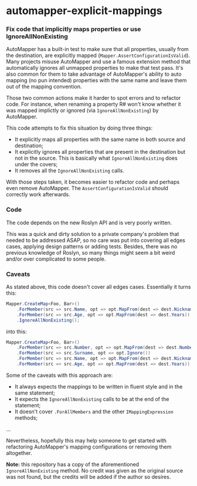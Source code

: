 # automapper-explicit-mappings
### Fix code that implicitly maps properties or use IgnoreAllNonExisting

AutoMapper has a built-in test to make sure that all properties, usually from the destination, are explicitly mapped (`Mapper.AssertConfigurationIsValid`).
Many projects misuse AutoMapper and use a famous extension method that automatically ignores all unmapped properties to make that test pass.
It's also common for them to take advantage of AutoMapper's ability to auto mapping (no pun intended) properties with the same name and leave them out of the mapping convention.

Those two common actions make it harder to spot errors and to refactor code. For instance, when renaming a property R# won't know whether it was mapped implictly or ignored (via `IgnoreAllNonExisting`) by AutoMapper.

This code attempts to fix this situation by doing three things:
- It explicitly maps all properties with the same name in both source and destination;
- It explicitly ignores all properties that are present in the destination but not in the source. This is basically what `IgnoreAllNonExisting` does under the covers;
- It removes all the `IgnoreAllNonExisting` calls.

With those steps taken, it becomes easier to refactor code and perhaps even remove AutoMapper. The `AssertConfigurationIsValid` should correctly work afterwards.

### Code
The code depends on the new Roslyn API and is very poorly written.

This was a quick and dirty solution to a private company's problem that needed to be addressed ASAP, so no care was put into covering all edges cases, applying design patterns or adding tests. Besides, there was no previous knowledge of Roslyn, so many things might seem a bit weird and/or over complicated to some people.

### Caveats
As stated above, this code doesn't cover all edges cases. Essentially it turns this:

```csharp
Mapper.CreateMap<Foo, Bar>()
    .ForMember(src => src.Name, opt => opt.MapFrom(dest => dest.Nickname))
    .ForMember(src => src.Age, opt => opt.MapFrom(dest => dest.Years))
    .IgnoreAllNonExisting();
```

into this:

```csharp
Mapper.CreateMap<Foo, Bar>()
    .ForMember(src => src.Number, opt => opt.MapFrom(dest => dest.Number))
    .ForMember(src => src.Surname, opt => opt.Ignore())
    .ForMember(src => src.Name, opt => opt.MapFrom(dest => dest.Nickname))
    .ForMember(src => src.Age, opt => opt.MapFrom(dest => dest.Years));
```

Some of the caveats with this approach are:
- It always expects the mappings to be written in fluent style and in the same statement;
- It expects the `IgnoreAllNonExisting` calls to be at the end of the statement;
- It doesn't cover `.ForAllMembers` and the other `IMappingExpression` methods;

...

Nevertheless, hopefully this may help someone to get started with refactoring AutoMapper's mapping configurations or removing them altogether.

**Note:** this repository has a copy of the aforementioned `IgnoreAllNonExisting` method. No credit was given as the original source was not found, but the credits will be added if the author so desires. 
